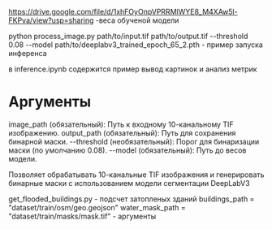 https://drive.google.com/file/d/1xhFOyOnpVPRRMlWYE8_M4XAw5l-FKPva/view?usp=sharing -веса обученой модели

python process_image.py path/to/input.tif path/to/output.tif --threshold 0.08 --model path/to/deeplabv3_trained_epoch_65_2.pth - пример запуска инференса

в inference.ipynb содержится пример вывод картинок и анализ метрик

# Аргументы
image_path (обязательный): Путь к входному 10-канальному TIF изображению.
output_path (обязательный): Путь для сохранения бинарной маски.
--threshold (необязательный): Порог для бинаризации маски (по умолчанию 0.08).
--model (обязательный): Путь до весов модели.

Позволяет обрабатывать 10-канальные TIF изображения и генерировать бинарные маски с использованием модели сегментации DeepLabV3

get_flooded_buildings.py - подсчет затопленых зданий
buildings_path = "dataset/train/osm/geo.geojson"
water_mask_path = "dataset/train/masks/mask.tif" - аргументы

